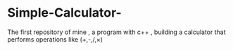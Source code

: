 # Simple-Calculator-
The first repository of mine , a program with c++ , building a calculator that performs operations like (+,-,/,×)
